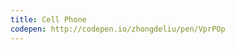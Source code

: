 ```yaml
---
title: Cell Phone                        
codepen: http://codepen.io/zhongdeliu/pen/VprPOp 
---
```

